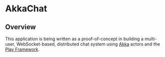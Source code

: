 # AkkaChat

## Overview
This application is being written as a proof-of-concept in building a multi-user, WebSocket-based, distributed
chat system using [Akka](http://akka.io) actors and the [Play Framework](http://www.playframework.com).
